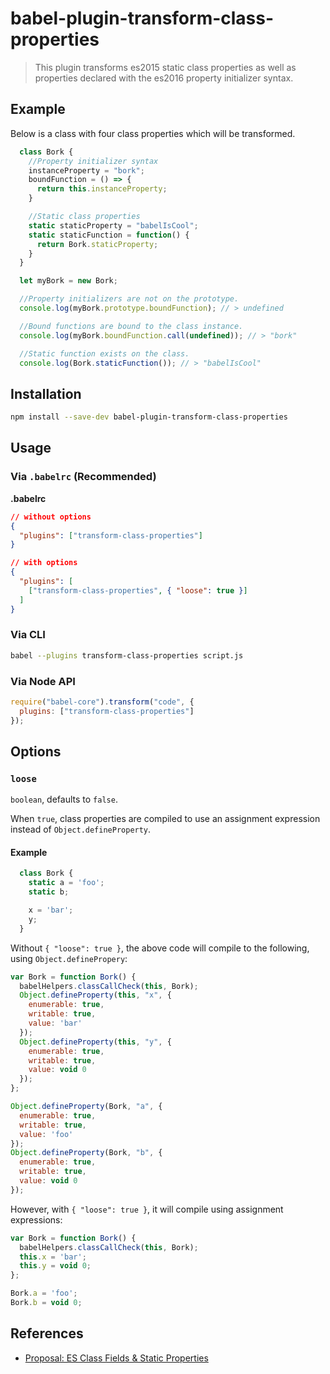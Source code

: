 # babel-plugin-transform-class-properties

> This plugin transforms es2015 static class properties as well as properties declared with the es2016 property initializer syntax.

## Example

Below is a class with four class properties which will be transformed.

```js
  class Bork {
    //Property initializer syntax
    instanceProperty = "bork";
    boundFunction = () => {
      return this.instanceProperty;
    }

    //Static class properties
    static staticProperty = "babelIsCool";
    static staticFunction = function() {
      return Bork.staticProperty;
    }
  }

  let myBork = new Bork;

  //Property initializers are not on the prototype.
  console.log(myBork.prototype.boundFunction); // > undefined

  //Bound functions are bound to the class instance.
  console.log(myBork.boundFunction.call(undefined)); // > "bork"

  //Static function exists on the class.
  console.log(Bork.staticFunction()); // > "babelIsCool"
```


## Installation

```sh
npm install --save-dev babel-plugin-transform-class-properties
```

## Usage

### Via `.babelrc` (Recommended)

**.babelrc**

```json
// without options
{
  "plugins": ["transform-class-properties"]
}

// with options
{
  "plugins": [
    ["transform-class-properties", { "loose": true }]
  ]
}
```

### Via CLI

```sh
babel --plugins transform-class-properties script.js
```

### Via Node API

```javascript
require("babel-core").transform("code", {
  plugins: ["transform-class-properties"]
});
```

## Options

### `loose`

`boolean`, defaults to `false`.

When `true`, class properties are compiled to use an assignment expression instead of `Object.defineProperty`.

#### Example

```js
  class Bork {
    static a = 'foo';
    static b;

    x = 'bar';
    y;
  }
```

Without `{ "loose": true }`, the above code will compile to the following, using `Object.definePropery`:

```js
var Bork = function Bork() {
  babelHelpers.classCallCheck(this, Bork);
  Object.defineProperty(this, "x", {
    enumerable: true,
    writable: true,
    value: 'bar'
  });
  Object.defineProperty(this, "y", {
    enumerable: true,
    writable: true,
    value: void 0
  });
};

Object.defineProperty(Bork, "a", {
  enumerable: true,
  writable: true,
  value: 'foo'
});
Object.defineProperty(Bork, "b", {
  enumerable: true,
  writable: true,
  value: void 0
});
```

However, with `{ "loose": true }`, it will compile using assignment expressions:

```js
var Bork = function Bork() {
  babelHelpers.classCallCheck(this, Bork);
  this.x = 'bar';
  this.y = void 0;
};

Bork.a = 'foo';
Bork.b = void 0;
```

## References

* [Proposal: ES Class Fields & Static Properties](https://github.com/jeffmo/es-class-static-properties-and-fields)

